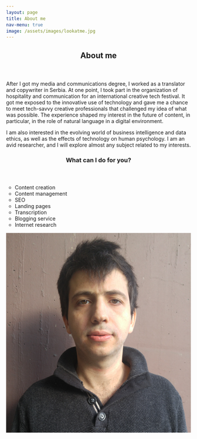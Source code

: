 ```yaml
---
layout: page
title: About me
nav-menu: true
image: /assets/images/lookatme.jpg
---
```


<!-- Main -->
<div id="main" class="alt">

<!-- One -->
<section id="one">
	<div class="inner">
		<header>
			<h1>About me</h1>
		</header>

<div class="row">
<div class="6u 12u$(small)">
		<p>After I got my media and communications degree, I worked as a translator and copywriter in Serbia. At one point, I took part in the organization of hospitality and communication for an international creative tech festival. It got me exposed to the innovative use of technology and gave me a chance to meet tech-savvy creative professionals that challenged my idea of what was possible. The experience shaped my interest in the future of content, in particular, in the role of natural language in a digital environment.</p> 

<p>I am also interested in the evolving world of business intelligence and data ethics, as well as the effects of technology on human psychology. I am an avid researcher, and I will explore almost any subject related to my interests.</p>

<header>
 <h3>What can I do for you?</h3>
</header>
 <ul type = "circle">
  <li>Content creation</li>
  <li>Content management</li>
  <li>SEO</li>
  <li>Landing pages</li>
  <li>Transcription</li>
  <li>Blogging service</li>
  <li>Internet research</li>
  </ul>
</div>
	<div class="6u 12u$(small)">
		<span class="image center">
            <img src="/assets/images/aboutme.jpg" alt="Aboutme">
        </span>
    </div>
</div>

</div>
